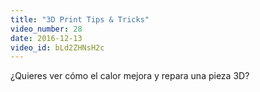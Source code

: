 ```yaml
---
title: "3D Print Tips & Tricks"
video_number: 28
date: 2016-12-13
video_id: bLd2ZHNsH2c
---
```

¿Quieres ver cómo el calor mejora y repara una pieza 3D?
